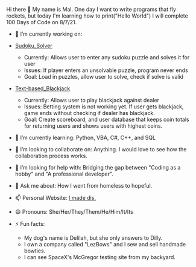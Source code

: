 Hi there 👋
My name is Mal. One day I want to write programs that fly rockets, but today I'm learning how to print("Hello World")
I will complete 100 Days of Code on 8/7/21.

- 🔭 I’m currently working on: 
-    [Sudoku_Solver](https://github.com/malloryeastburn/Sudoku-Solver-PY.git)
      - Currently: Allows user to enter any sudoku puzzle and solves it for user
      - Issues: If player enters an unsolvable puzzle, program never ends
      - Goal: Load in puzzles, allow user to solve, check if solve is valid
-   [Text-based_Blackjack](https://github.com/malloryeastburn/Black-Jack-PY.git)
      - Currently: Allows user to play blackjack against dealer
      - Issues: Betting system is not working yet. 
                If user gets blackjack, game ends without checking if dealer has blackjack.
      - Goal: Create scoreboard, and user database that keeps coin totals for returning users and shows users with highest coins.
     
- 🌱 I’m currently learning: Python, VBA, C#, C++, and SQL
 
- 👯 I’m looking to collaborate on: Anything. I would love to see how the collaboration process works.
 
- 🤔 I’m looking for help with: Bridging the gap between "Coding as a hobby" and "A professional developer".
 
- 💬 Ask me about: How I went from homeless to hopeful.
 
- 📫 Personal Website: [I made dis.](https://malloryeastburn.com)
 
- 😄 Pronouns: She/Her/They/Them/He/Him/It/Its
 
- ⚡ Fun facts:
   - My dog's name is Delilah, but she only answers to Dilly.
   - I own a company called "LezBows" and I sew and sell handmade bowties.
   - I can see SpaceX's McGregor testing site from my backyard.
